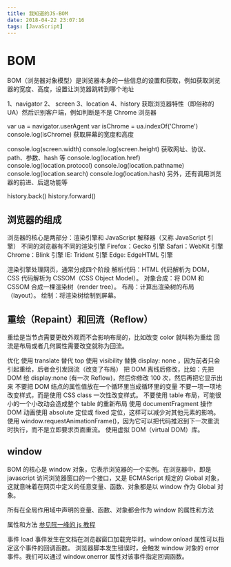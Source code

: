 ```yaml
---
title: 我知道的JS-BOM
date: 2018-04-22 23:07:16
tags: [JavaScript]
---
```


# BOM

BOM（浏览器对象模型）是浏览器本身的一些信息的设置和获取，例如获取浏览器的宽度、高度，设置让浏览器跳转到哪个地址

1、navigator
2、 screen
3、location
4、history
获取浏览器特性（即俗称的 UA）然后识别客户端，例如判断是不是 Chrome 浏览器

var ua = navigator.userAgent
var isChrome = ua.indexOf('Chrome')
console.log(isChrome)
获取屏幕的宽度和高度

console.log(screen.width)
console.log(screen.height)
获取网址、协议、path、参数、hash 等
console.log(location.href)
console.log(location.protocol)
console.log(location.pathname)
console.log(location.search)
console.log(location.hash)
另外，还有调用浏览器的前进、后退功能等

history.back()
history.forward()

<!--more-->

## 浏览器的组成

浏览器的核心是两部分：渲染引擎和 JavaScript 解释器（又称 JavaScript 引擎）
不同的浏览器有不同的渲染引擎
Firefox：Gecko 引擎
Safari：WebKit 引擎
Chrome：Blink 引擎
IE: Trident 引擎
Edge: EdgeHTML 引擎

渲染引擎处理网页，通常分成四个阶段
解析代码：HTML 代码解析为 DOM，CSS 代码解析为 CSSOM（CSS Object Model）。
对象合成：将 DOM 和 CSSOM 合成一棵渲染树（render tree）。
布局：计算出渲染树的布局（layout）。
绘制：将渲染树绘制到屏幕。

## 重绘（Repaint）和回流（Reflow）

重绘是当节点需要更改外观而不会影响布局的，比如改变 color 就叫称为重绘
回流是布局或者几何属性需要改变就称为回流。

优化
使用 translate 替代 top
使用 visibility 替换 display: none ，因为前者只会引起重绘，后者会引发回流（改变了布局）
把 DOM 离线后修改，比如：先把 DOM 给 display:none (有一次 Reflow)，然后你修改 100 次，然后再把它显示出来
不要把 DOM 结点的属性值放在一个循环里当成循环里的变量
不要一项一项地改变样式，而是使用 CSS class 一次性改变样式。
不要使用 table 布局，可能很小的一个小改动会造成整个 table 的重新布局
使用 documentFragment 操作 DOM
动画使用 absolute 定位或 fixed 定位，这样可以减少对其他元素的影响。
使用 window.requestAnimationFrame()，因为它可以把代码推迟到下一次重流时执行，而不是立即要求页面重流。
使用虚拟 DOM（virtual DOM）库。

## window

BOM 的核心是 window 对象，它表示浏览器的一个实例。在浏览器中，即是 javascript 访问浏览器窗口的一个接口，又是 ECMAScript 规定的 Global 对象，这就意味着在网页中定义的任意变量、函数、对象都是以 window 作为 Global 对象。

所有在全局作用域中声明的变量、函数、对象都会作为 window 的属性和方法

属性和方法
[参见阮一峰的 js 教程](https://wangdoc.com/javascript/bom/window.html)

事件
load 事件发生在文档在浏览器窗口加载完毕时。window.onload 属性可以指定这个事件的回调函数。
浏览器脚本发生错误时，会触发 window 对象的 error 事件。我们可以通过 window.onerror 属性对该事件指定回调函数。
